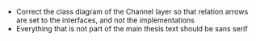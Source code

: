 -	Correct the class diagram of the Channel layer so that relation arrows
	are set to the interfaces, and not the implementations
-	Everything that is not part of the main thesis text should be sans
	serif
